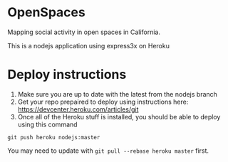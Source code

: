 OpenSpaces
==========

Mapping social activity in open spaces in California.

This is a nodejs application using express3x on Heroku


Deploy instructions
=====================
1) Make sure you are up to date with the latest from the nodejs branch
2) Get your repo prepaired to deploy using instructions here: https://devcenter.heroku.com/articles/git
3) Once all of the Heroku stuff is installed, you should be able to deploy using this command

`git push heroku nodejs:master`

You may need to update with `git pull --rebase heroku master` first.
